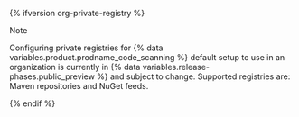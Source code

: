 {% ifversion org-private-registry %}

> [!NOTE]
> Configuring private registries for {% data variables.product.prodname_code_scanning %} default setup to use in an organization is currently in {% data variables.release-phases.public_preview %} and subject to change. Supported registries are: Maven repositories and NuGet feeds.

{% endif %}
